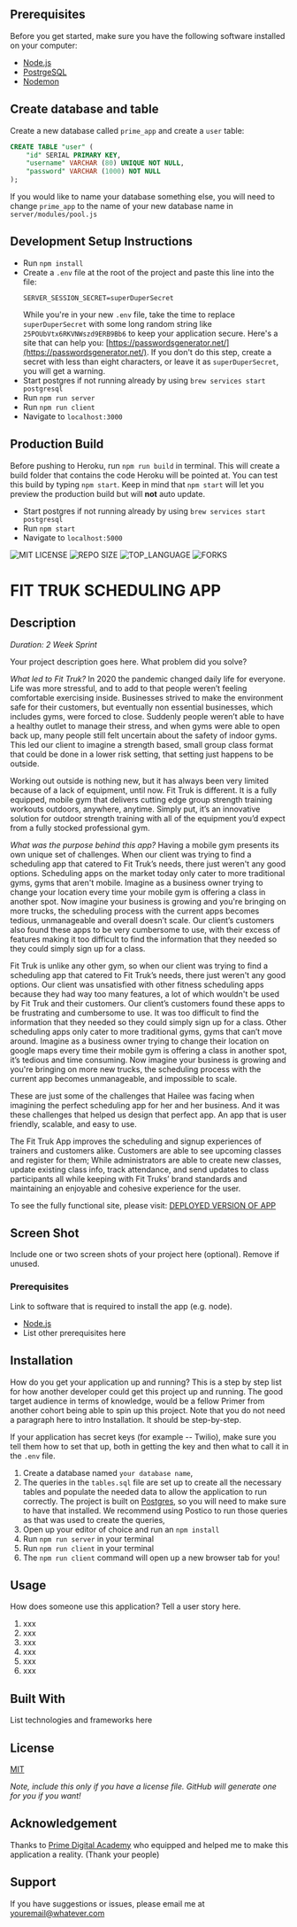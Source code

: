 ## Prerequisites

Before you get started, make sure you have the following software installed on your computer:

- [Node.js](https://nodejs.org/en/)
- [PostrgeSQL](https://www.postgresql.org/)
- [Nodemon](https://nodemon.io/)

## Create database and table

Create a new database called `prime_app` and create a `user` table:

```SQL
CREATE TABLE "user" (
    "id" SERIAL PRIMARY KEY,
    "username" VARCHAR (80) UNIQUE NOT NULL,
    "password" VARCHAR (1000) NOT NULL
);
```

If you would like to name your database something else, you will need to change `prime_app` to the name of your new database name in `server/modules/pool.js`

## Development Setup Instructions

- Run `npm install`
- Create a `.env` file at the root of the project and paste this line into the file:
  ```
  SERVER_SESSION_SECRET=superDuperSecret
  ```
  While you're in your new `.env` file, take the time to replace `superDuperSecret` with some long random string like `25POUbVtx6RKVNWszd9ERB9Bb6` to keep your application secure. Here's a site that can help you: [https://passwordsgenerator.net/](https://passwordsgenerator.net/). If you don't do this step, create a secret with less than eight characters, or leave it as `superDuperSecret`, you will get a warning.
- Start postgres if not running already by using `brew services start postgresql`
- Run `npm run server`
- Run `npm run client`
- Navigate to `localhost:3000`

## Production Build

Before pushing to Heroku, run `npm run build` in terminal. This will create a build folder that contains the code Heroku will be pointed at. You can test this build by typing `npm start`. Keep in mind that `npm start` will let you preview the production build but will **not** auto update.

- Start postgres if not running already by using `brew services start postgresql`
- Run `npm start`
- Navigate to `localhost:5000`






![MIT LICENSE](https://img.shields.io/github/license/scottbromander/the_marketplace.svg?style=flat-square)
![REPO SIZE](https://img.shields.io/github/repo-size/scottbromander/the_marketplace.svg?style=flat-square)
![TOP_LANGUAGE](https://img.shields.io/github/languages/top/scottbromander/the_marketplace.svg?style=flat-square)
![FORKS](https://img.shields.io/github/forks/scottbromander/the_marketplace.svg?style=social)

# FIT TRUK SCHEDULING APP

## Description

_Duration: 2 Week Sprint_

Your project description goes here.
What problem did you solve? 

_What led to Fit Truk?_
In 2020 the pandemic changed daily life for everyone. Life was more stressful, and to add to that people weren’t feeling comfortable exercising inside. Businesses strived to make the environment safe for their customers, but eventually non essential businesses, which includes gyms, were forced to close. Suddenly people weren’t able to have a healthy outlet to manage their stress, and when gyms were able to open back up, many people still felt uncertain about the safety of indoor gyms. This led our client to imagine a strength based, small group class format that could be done in a lower risk setting, that setting just happens to be outside.

Working out outside is nothing new, but it has always been very limited because of a lack of equipment, until now. Fit Truk is different. It is a fully equipped, mobile gym that delivers cutting edge group strength training workouts outdoors, anywhere, anytime. Simply put, it’s an innovative solution for outdoor strength training with all of the equipment you’d expect from a fully stocked professional gym.


_What was the purpose behind this app?_
Having a mobile gym presents its own unique set of challenges. When our client was trying to find a scheduling app that catered to Fit Truk’s needs, there just weren't any good options. Scheduling apps on the market today only cater to more traditional gyms, gyms that aren't mobile. Imagine as a business owner trying to change your location every time your mobile gym is offering a class in another spot. Now imagine your business is growing and you're bringing on more trucks, the scheduling process with the current apps becomes tedious, unmanageable and overall doesn’t scale. Our client’s customers also found these apps to be very cumbersome to use, with their excess of features making it too difficult to find the information that they needed so they could simply sign up for a class.

Fit Truk is unlike any other gym, so when our client was trying to find a scheduling app that catered to Fit Truk’s needs, there just weren't any good options. Our client was unsatisfied with other fitness scheduling apps because they had way too many features, a lot of which wouldn't be used by Fit Truk and their customers. Our client’s customers found these apps to be frustrating and cumbersome to use. It was too difficult to find the information that they needed so they could simply sign up for a class. Other scheduling apps only cater to more traditional gyms, gyms that can’t move around. Imagine as a business owner trying to change their location on google maps every time their mobile gym is offering a class in another spot, it’s tedious and time consuming. Now imagine your business is growing and you're bringing on more new trucks, the scheduling process with the current app becomes unmanageable, and impossible to scale. 

These are just some of the challenges that Hailee was facing when imagining the perfect scheduling app for her and her business. And it was these challenges that helped us design that perfect app. An app that is user friendly, scalable, and easy to use.


The Fit Truk App improves the scheduling and signup experiences of trainers and customers alike.
Customers are able to see upcoming classes and register for them; While administrators are able to create new classes, update existing class info, track attendance, and send updates to class participants all while keeping with Fit Truks’ brand standards and maintaining an enjoyable and cohesive experience for the user.




To see the fully functional site, please visit: [DEPLOYED VERSION OF APP](www.heroku.com)

## Screen Shot

Include one or two screen shots of your project here (optional). Remove if unused.

### Prerequisites

Link to software that is required to install the app (e.g. node).

- [Node.js](https://nodejs.org/en/)
- List other prerequisites here

## Installation

How do you get your application up and running? This is a step by step list for how another developer could get this project up and running. The good target audience in terms of knowledge, would be a fellow Primer from another cohort being able to spin up this project. Note that you do not need a paragraph here to intro Installation. It should be step-by-step.

If your application has secret keys (for example --  Twilio), make sure you tell them how to set that up, both in getting the key and then what to call it in the `.env` file.

1. Create a database named `your database name`,
2. The queries in the `tables.sql` file are set up to create all the necessary tables and populate the needed data to allow the application to run correctly. The project is built on [Postgres](https://www.postgresql.org/download/), so you will need to make sure to have that installed. We recommend using Postico to run those queries as that was used to create the queries, 
3. Open up your editor of choice and run an `npm install`
4. Run `npm run server` in your terminal
5. Run `npm run client` in your terminal
6. The `npm run client` command will open up a new browser tab for you!

## Usage
How does someone use this application? Tell a user story here.

1. xxx
2. xxx
3. xxx
4. xxx
5. xxx
6. xxx


## Built With

List technologies and frameworks here

## License
[MIT](https://choosealicense.com/licenses/mit/)

_Note, include this only if you have a license file. GitHub will generate one for you if you want!_

## Acknowledgement
Thanks to [Prime Digital Academy](www.primeacademy.io) who equipped and helped me to make this application a reality. (Thank your people)

## Support
If you have suggestions or issues, please email me at [youremail@whatever.com](www.google.com)